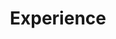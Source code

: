 ---
# An instance of the Experience widget.
# Documentation: https://wowchemy.com/docs/page-builder/
widget: experience

# This file represents a page section.
headless: true

# Order that this section appears on the page.
weight: 40

title: Experience
subtitle:

# Date format for experience
#   Refer to https://wowchemy.com/docs/customization/#date-format
date_format: Jan 2006

# Experiences.
#   Add/remove as many `experience` items below as you like.
#   Required fields are `title`, `company`, and `date_start`.
#   Leave `date_end` empty if it's your current employer.
#   Begin multi-line descriptions with YAML's `|2-` multi-line prefix.
experience:
  - title: Senior Mathematics Teacher
    company: Bijoy International School
    company_url: ''
    location: Dhaka, Bangladesh
    date_start: '2017-11-01'
    date_end: ''
    description:
  - title: Contractual Lecturer
    company: Bangladesh University of Business and Technology (BUBT)
    company_url: ''
    location: Dhaka, Bangladesh
    date_start: '2017-06-05'
    date_end: '2017-10-05'
    description:
  - title: Research Associate
    company: 
    company_url: ''
    location: Dhaka, Bangladesh
    date_start: '2017-07-01'
    date_end: '2018-06-01'
    description: |2-

        * Project Title: Flow Transitions with Effects of Secondary Flow on Convective Heat Transfer through a Rotating Curved Channel.
        * Supervised By: Prof. Dr. Rabindra Nath Mondal, Dept. of Mathematics, Jagannath University, Dhaka, Bangladesh.
        * Funded by: Bangladesh Ministry of Science and Technology (MOST).
  - title: Research Associate
    company: 
    company_url: ''
    location: Dhaka, Bangladesh
    date_start: '2015-07-01'
    date_end: '2017-06-01'
    description: |2-

        * Project Title: Flow Instability with Convective Heat Transfer through a Rotating Curved Micro-Channel with Strong Curvature.
        * Supervised By: Prof. Dr. Rabindra Nath Mondal, Dept. of Mathematics, Jagannath University, Dhaka, Bangladesh.
        * Funded by: Bangladesh Ministry of Education (MoEdu).


---